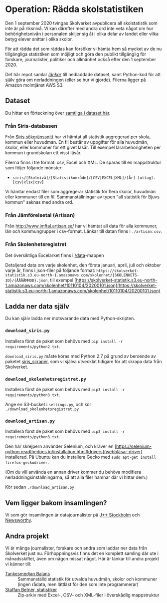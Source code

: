 # Operation: Rädda skolstatistiken

Den 1 september 2020 tvingas Skolverket avpublicera all skolstatistik som inte är på riksnivå. Vi kan därefter med andra ord inte veta något om hur behörighetsnivån i personalen skiljer sig åt i olika delar av landet eller vilka betyg elever snittar i olika skolor.  

För att rädda det som räddas kan försöker vi hämta hem så mycket av de nu tillgängliga statistiken som möjligt och göra den publikt tillgänglig för forskare, journalister, politiker och allmänhet också efter den 1 september 2020.

Det här repot samlar [_länkar_](https://github.com/jplusplus/skolstatistik/blob/master/datasets.csv) till nedladdade dataset, samt Python-kod för att själv göra om nerladdningen (eller se hur vi gjorde). Filerna ligger på Amazon molntjänst AWS S3.

## Dataset

Du hittar en förteckning över [samtliga i dataset här](https://github.com/jplusplus/skolstatistik/blob/master/datasets.csv).

### Från Siris-databasen

Från [Siris sökgränssnitt](https://siris.skolverket.se/siris/ris.export_stat.form) har vi hämtat all statistik aggregerad per skola, kommun eller huvudman. En fil består av uppgifter för alla huvudmän, skolor, eller kommuner för ett givet läsår. Till exempel lärarbehörigheten per kommun i grundskolan ett visst läsår.

Filerna finns i tre format: csv, Excel och XML. De sparas till en mappstruktur som följer följande mönster:

- `siris/[Skolnivå]/[Statistikområde]/[CSV|EXCEL|XML]/[År]-[uttag].[csv|xlsx|csv]`

Vi hämtar endast filer som aggregerar statistik för flera skolor, huvudmän eller kommuner till en fil. Sammanställningar av typen "all statistik för Bjuvs kommun" saknas med andra ord.

### Från Jämförelsetal (Artisan)

Från http://www.jmftal.artisan.se/ har vi hämtat all data för alla kommuner, län och kommungrupper i csv-format. Länkar till datan finns i `./artisan.csv`.

### Från Skolenhetsregistret

Det översiktliga Excelarket finns i [/data](/data)-mappen

Detaljerad data om varje skolenhet, den första januari, april, juli och oktober varje år, finns i json-filer på följande format:
`https://skolverket-statistik.s3.eu-north-1.amazonaws.com/skolenhet/{SKOLENHETS-ID}/{ÅÅÅÅMMDD}.json`, till exempel [https://skolverket-statistik.s3.eu-north-1.amazonaws.com/skolenhet/10110104/20200101.json](https://skolverket-statistik.s3.eu-north-1.amazonaws.com/skolenhet/10110104/20200101.json)

## Ladda ner data själv

Du kan själv ladda ner motsvarande data med Python-skripten.

### `download_siris.py`
Installera först de paket som behövs med `pip install -r requirements/python2.txt`.

`download_siris.py` måste köras med Python 2.7 på grund av beroende av paketet [siris_scraper](https://pypi.org/project/siris-scraper/), som vi själva utvecklat tidigare för att skrapa data från Skolverket.

### `download_skolenhetsregistret.py`
Installera först de paket som behövs med `pip3 install -r requirements/python3.txt`.

Ange en S3-bucket i `settings.py`, och kör `./download_skolenhetsregistret.py`

### `download_artisan.py`
Installera först de paket som behövs med `pip3 install -r requirements/python3.txt`.

Den här skrejpern använder Selenium, och kräver en [https://selenium-python.readthedocs.io/installation.html#drivers](webbläsar-driver) installerad. På Ubuntu kan du installera Gecko med `sudo apt-get install firefox-geckodriver`.

(Om du vill använda en annan driver kommer du behöva modifiera nerladdningsinställningarna, så att alla filer hamnar där vi hittar dem.)

Kör sedan `./download_artisan.py`

## Vem ligger bakom insamlingen?

Vi som gör insamlingen är datajournalister på [J++ Stockholm](https://jplusplus.org/sv/) och [Newsworthy](https://www.newsworthy.se/sv).

## Andra projekt

Vi är många journalister, forskare och andra som laddar ner data från Skolverket just nu. Förhoppningsvis finns det en komplett samling där ute i månadsskiftet, även om någon missat något. Här är länkar till andra projekt vi känner till:

<dl>
<dt><a href="https://tankesmedjanbalans.se/skolverkets-statistik-for-skolaret-2019-2020/">Tankesmedjan Balans</a>
<dd>Sammanställd statistik för utvalda huvudmän, skolor och kommuner (ingen rådata, men lättläst för den som inte programmerar)

<dt><a href="https://drive.google.com/drive/folders/1OXALrZKW2HmyVbUjv-WR5jNiwu97pykr?usp=sharing">Staffan Betnér, statistiker</a>
<dd>Zip-arkiv med Excel-, CSV- och XML-filer i överskådlig mappstruktur
</dl>
